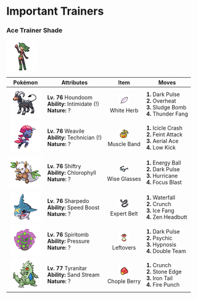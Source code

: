 # Important Trainers

### Ace Trainer Shade

![Ace Trainer Shade](../../assets/trainers/ace_trainer.png "Ace Trainer Shade")

| Pokémon | Attributes | Item | Moves |
|:-------:|------------|:----:|-------|
| ![Houndoom](../../assets/sprites/houndoom/front.gif "Houndoom") | **Lv. 76** Houndoom<br>**Ability:** <span class="tooltip" title="Lowers the foe’s Attack stat.">Intimidate (!)</span><br>**Nature:** ? | ![White Herb](../../assets/items/white_herb.png "White Herb")<br><span class="tooltip" title="An item to be held by a Pokémon. It restores any lowered stat in battle. It can be used only once.">White Herb</span> | **1.** Dark Pulse<br>**2.** Overheat<br>**3.** Sludge Bomb<br>**4.** Thunder Fang |
| ![Weavile](../../assets/sprites/weavile/front.gif "Weavile") | **Lv. 76** Weavile<br>**Ability:** <span class="tooltip" title="Powers up the Pokémon’s weaker moves.">Technician (!)</span><br>**Nature:** ? | ![Muscle Band](../../assets/items/muscle_band.png "Muscle Band")<br><span class="tooltip" title="An item to be held by a Pokémon. It is a headband that slightly boosts the power of physical moves.">Muscle Band</span> | **1.** Icicle Crash<br>**2.** Feint Attack<br>**3.** Aerial Ace<br>**4.** Low Kick |
| ![Shiftry](../../assets/sprites/shiftry/front.gif "Shiftry") | **Lv. 76** Shiftry<br>**Ability:** <span class="tooltip" title="Boosts the Pokémon’s Speed in sunshine.">Chlorophyll</span><br>**Nature:** ? | ![Wise Glasses](../../assets/items/wise_glasses.png "Wise Glasses")<br><span class="tooltip" title="An item to be held by a Pokémon. It is a thick pair of glasses that slightly boosts the power of special moves.">Wise Glasses</span> | **1.** Energy Ball<br>**2.** Dark Pulse<br>**3.** Hurricane<br>**4.** Focus Blast |
| ![Sharpedo](../../assets/sprites/sharpedo/front.gif "Sharpedo") | **Lv. 76** Sharpedo<br>**Ability:** <span class="tooltip" title="The Pokémon’s Speed stat is gradually boosted.">Speed Boost</span><br>**Nature:** ? | ![Expert Belt](../../assets/items/expert_belt.png "Expert Belt")<br><span class="tooltip" title="An item to be held by a Pokémon. It is a well-worn belt that slightly boosts the power of supereffective moves.">Expert Belt</span> | **1.** Waterfall<br>**2.** Crunch<br>**3.** Ice Fang<br>**4.** Zen Headbutt |
| ![Spiritomb](../../assets/sprites/spiritomb/front.gif "Spiritomb") | **Lv. 76** Spiritomb<br>**Ability:** <span class="tooltip" title="The Pokémon raises the foe’s PP usage.">Pressure</span><br>**Nature:** ? | ![Leftovers](../../assets/items/leftovers.png "Leftovers")<br><span class="tooltip" title="An item to be held by a Pokémon. The holder’s HP is gradually restored during battle.">Leftovers</span> | **1.** Dark Pulse<br>**2.** Psychic<br>**3.** Hypnosis<br>**4.** Double Team |
| ![Tyranitar](../../assets/sprites/tyranitar/front.gif "Tyranitar") | **Lv. 77** Tyranitar<br>**Ability:** <span class="tooltip" title="The Pokémon summons a sandstorm in battle.">Sand Stream</span><br>**Nature:** ? | ![Chople Berry](../../assets/items/chople_berry.png "Chople Berry")<br><span class="tooltip" title="A Poffin ingredient. If held by a Pokémon, it weakens a foe’s supereffective Fighting-type attack.">Chople Berry</span> | **1.** Crunch<br>**2.** Stone Edge<br>**3.** Iron Tail<br>**4.** Fire Punch |


